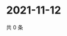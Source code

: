 # 2021-11-12

共 0 条

<!-- BEGIN WEIBO -->
<!-- 最后更新时间 Fri Nov 12 2021 14:14:05 GMT+0800 (China Standard Time) -->

<!-- END WEIBO -->

